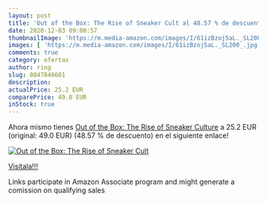 ```yaml
---
layout: post
title: 'Out of the Box: The Rise of Sneaker Cult al 48.57 % de descuento'
date: 2020-12-03 09:00:57
thumbnailImage: 'https://m.media-amazon.com/images/I/61izBzoj5aL._SL200_.jpg'
images: [ 'https://m.media-amazon.com/images/I/61izBzoj5aL._SL200_.jpg' ]
comments: true
category: ofertas
author: ring
slug: 0847846601
description:
actualPrice: 25.2 EUR
comparePrice: 49.0 EUR
inStock: true
---
```


Ahora mismo tienes [Out of the Box: The Rise of Sneaker Culture](https://www.amazon.es/dp/0847846601/?tag=tolees-21) a 25.2 EUR (original: 49.0 EUR) (48.57 %  de descuento) en el siguiente enlace!

[![Out of the Box: The Rise of Sneaker Cult](https://m.media-amazon.com/images/I/61izBzoj5aL._SL200_.jpg)](https://www.amazon.es/dp/0847846601/?tag=tolees-21)

[Visítala!!!](https://www.amazon.es/dp/0847846601/?tag=tolees-21)

Links participate in Amazon Associate program and might generate a comission on qualifying sales
